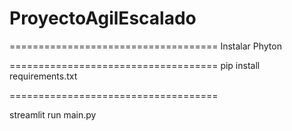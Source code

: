# ProyectoAgilEscalado
 
 ====================================
 Instalar Phyton

 ====================================
 pip install requirements.txt

 ====================================
 
 streamlit run main.py
